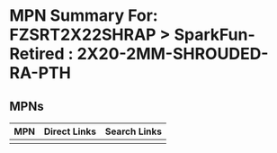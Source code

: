 



# MPN Summary For: FZSRT2X22SHRAP > SparkFun-Retired : 2X20-2MM-SHROUDED-RA-PTH

## MPNs
  

|MPN|Direct Links|Search Links|
| :--- | :--- | :--- |
||||
